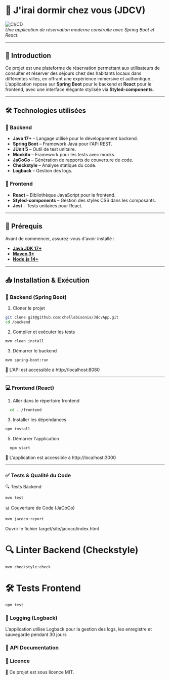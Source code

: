 # 🏡 J'irai dormir chez vous (JDCV)

![CI/CD](https://github.com/chellabisonia/JdcvApp/actions/workflows/workflow.yml/badge.svg)  
*Une application de réservation moderne construite avec Spring Boot et React.*

---

## 🚀 Introduction

Ce projet est une plateforme de réservation permettant aux utilisateurs de consulter et réserver des séjours chez des habitants locaux dans différentes villes, en offrant une expérience immersive et authentique..  
L'application repose sur **Spring Boot** pour le backend et **React** pour le frontend, avec une interface élégante stylisée via **Styled-components**.

---

## 🛠️ Technologies utilisées

### 🔹 Backend
- **Java 17+** – Langage utilisé pour le développement backend.
- **Spring Boot** – Framework Java pour l'API REST.
- **JUnit 5** – Outil de test unitaire.
- **Mockito** – Framework pour les tests avec mocks.
- **JaCoCo** – Génération de rapports de couverture de code.
- **Checkstyle** – Analyse statique du code.
- **Logback** – Gestion des logs.

### 🔹 Frontend
- **React** – Bibliothèque JavaScript pour le frontend.
- **Styled-components** – Gestion des styles CSS dans les composants.
- **Jest** – Tests unitaires pour React.

---

## 📌 Prérequis

Avant de commencer, assurez-vous d'avoir installé :

- **[Java JDK 17+](https://adoptopenjdk.net/)**
- **[Maven 3+](https://maven.apache.org/)**
- **[Node.js 14+](https://nodejs.org/)**

---

## 📥 Installation & Exécution
### 🔧 Backend (Spring Boot)

1. Cloner le projet
```bash
git clone git@github.com:chellabisonia/JdcvApp.git
cd /backend
```
2. Compiler et exécuter les tests
```bash
mvn clean install
```
3. Démarrer le backend
```bash
mvn spring-boot:run
```
📍 L'API est accessible à http://localhost:8080

---

### 💻 Frontend (React) 

1. Aller dans le répertoire frontend
```bash
  cd ../frontend
```
3. Installer les dépendances
```bash
npm install
```
5. Démarrer l'application
```bash
  npm start
```
 📍 L'application est accessible à http://localhost:3000

---

### ✅ Tests & Qualité du Code
🔍 Tests Backend
```bash
mvn test
```
📊 Couverture de Code (JaCoCo)
```bash
mvn jacoco:report
```
Ouvrir le fichier target/site/jacoco/index.html

 # 🔍 Linter Backend (Checkstyle)
```bash
mvn checkstyle:check
```
# 🛠️ Tests Frontend
```bash
npm test
```
### 📜 Logging (Logback)
L'application utilise Logback pour la gestion des logs, les enregistre et sauvegarde pendant 30 jours

### 🔗 API Documentation



### 📜 Licence
📝 Ce projet est sous licence MIT.

